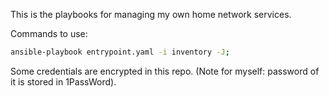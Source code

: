 This is the playbooks for managing my own home network services.

Commands to use:

```sh
ansible-playbook entrypoint.yaml -i inventory -J;
```

Some credentials are encrypted in this repo. (Note for myself: password of it is stored in 1PassWord).
